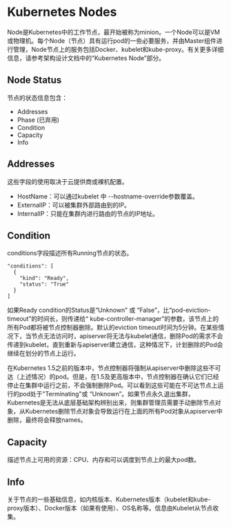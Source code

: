 # Kubernetes Nodes 
Node是Kubernetes中的工作节点，最开始被称为minion。一个Node可以是VM或物理机。每个Node（节点）具有运行pod的一些必要服务，并由Master组件进行管理，Node节点上的服务包括Docker、kubelet和kube-proxy。有关更多详细信息，请参考架构设计文档中的“Kubernetes Node”部分。

## Node Status
节点的状态信息包含：

* Addresses
* Phase (已弃用)
* Condition
* Capacity
* Info


## Addresses
这些字段的使用取决于云提供商或裸机配置。

* HostName：可以通过kubelet 中 --hostname-override参数覆盖。
* ExternalIP：可以被集群外部路由到的IP。
* InternalIP：只能在集群内进行路由的节点的IP地址。

## Condition
conditions字段描述所有Running节点的状态。
```
"conditions": [
  {
    "kind": "Ready",
    "status": "True"
  }
]
```

如果Ready condition的Status是“Unknown” 或 “False”，比“pod-eviction-timeout”的时间长，则传递给“ kube-controller-manager”的参数，该节点上的所有Pod都将被节点控制器删除。默认的eviction timeout时间为5分钟。在某些情况下，当节点无法访问时，apiserver将无法与kubelet通信，删除Pod的需求不会传递到kubelet，直到重新与apiserver建立通信，这种情况下，计划删除的Pod会继续在划分的节点上运行。

在Kubernetes 1.5之前的版本中，节点控制器将强制从apiserver中删除这些不可达（上述情况）的pod。但是，在1.5及更高版本中，节点控制器在确认它们已经停止在集群中运行之前，不会强制删除Pod。可以看到这些可能在不可达节点上运行的pod处于"Terminating"或 “Unknown”。如果节点永久退出集群，Kubernetes是无法从底层基础架构辨别出来，则集群管理员需要手动删除节点对象，从Kubernetes删除节点对象会导致运行在上面的所有Pod对象从apiserver中删除，最终将会释放names。


## Capacity

描述节点上可用的资源：CPU、内存和可以调度到节点上的最大pod数。

## Info

关于节点的一些基础信息，如内核版本、Kubernetes版本（kubelet和kube-proxy版本）、Docker版本（如果有使用）、OS名称等。信息由Kubelet从节点收集。
